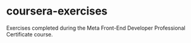 # coursera-exercises
Exercises completed during the Meta Front-End Developer Professional Certificate course.
